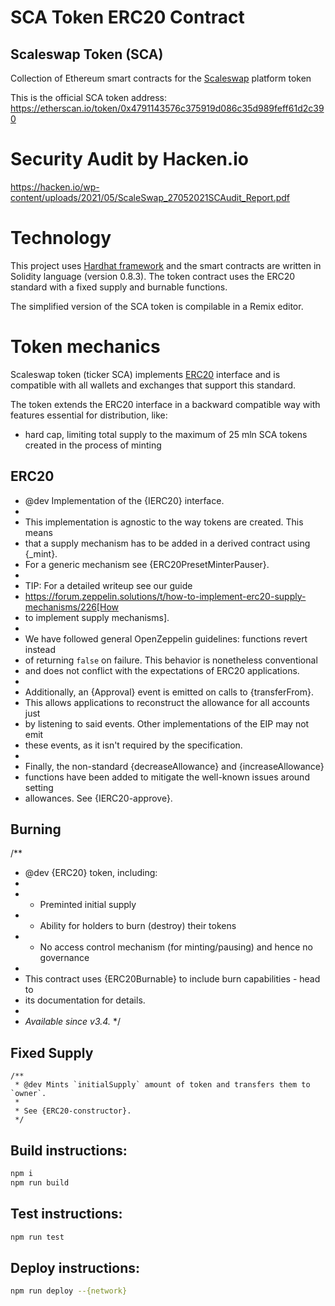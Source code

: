 # SCA Token ERC20 Contract
Scaleswap Token (SCA)
---

Collection of Ethereum smart contracts for the
[Scaleswap](https://scaleswap.io) platform token

This is the official SCA token address:
https://etherscan.io/token/0x4791143576c375919d086c35d989feff61d2c390

# Security Audit by Hacken.io
https://hacken.io/wp-content/uploads/2021/05/ScaleSwap_27052021SCAudit_Report.pdf

# Technology

This project uses [Hardhat framework](https://hardhat.org/) and the smart
contracts are written in Solidity language (version 0.8.3).
The token contract uses the ERC20 standard with a fixed supply and burnable functions.

The simplified version of the SCA token is compilable in a Remix editor. 

# Token mechanics

Scaleswap token (ticker SCA) implements
[ERC20](https://en.wikipedia.org/wiki/ERC20) interface and is compatible with
all wallets and exchanges that support this standard.

The token extends the ERC20 interface in a backward compatible way with features
essential for distribution, like:
- hard cap, limiting total supply to the maximum of 25 mln SCA tokens created
  in the process of minting


## ERC20

 * @dev Implementation of the {IERC20} interface.
 *
 * This implementation is agnostic to the way tokens are created. This means
 * that a supply mechanism has to be added in a derived contract using {_mint}.
 * For a generic mechanism see {ERC20PresetMinterPauser}.
 *
 * TIP: For a detailed writeup see our guide
 * https://forum.zeppelin.solutions/t/how-to-implement-erc20-supply-mechanisms/226[How
 * to implement supply mechanisms].
 *
 * We have followed general OpenZeppelin guidelines: functions revert instead
 * of returning `false` on failure. This behavior is nonetheless conventional
 * and does not conflict with the expectations of ERC20 applications.
 *
 * Additionally, an {Approval} event is emitted on calls to {transferFrom}.
 * This allows applications to reconstruct the allowance for all accounts just
 * by listening to said events. Other implementations of the EIP may not emit
 * these events, as it isn't required by the specification.
 *
 * Finally, the non-standard {decreaseAllowance} and {increaseAllowance}
 * functions have been added to mitigate the well-known issues around setting
 * allowances. See {IERC20-approve}.

## Burning
/**
 * @dev {ERC20} token, including:
 *
 *  - Preminted initial supply
 *  - Ability for holders to burn (destroy) their tokens
 *  - No access control mechanism (for minting/pausing) and hence no governance
 *
 * This contract uses {ERC20Burnable} to include burn capabilities - head to
 * its documentation for details.
 *
 * _Available since v3.4._
 */


## Fixed Supply
    /**
     * @dev Mints `initialSupply` amount of token and transfers them to `owner`.
     *
     * See {ERC20-constructor}.
     */


## Build instructions:
```sh
npm i
npm run build
```

## Test instructions:
```sh
npm run test
```

## Deploy instructions:
```sh
npm run deploy --{network}
```

